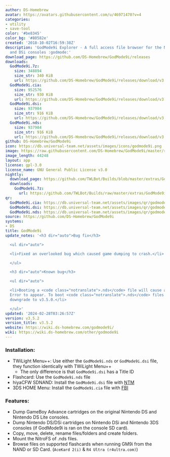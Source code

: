 ```yaml
---
author: DS-Homebrew
avatar: https://avatars.githubusercontent.com/u/46971470?v=4
categories:
- utility
- save-tool
color: '#be8345'
color_bg: '#80582e'
created: '2018-10-02T16:59:38Z'
description: 'GodMode9i Explorer - A full access file browser for the Nintendo DS
  and DSi consoles :godmode:'
download_page: https://github.com/DS-Homebrew/GodMode9i/releases
downloads:
  GodMode9i.7z:
    size: 348894
    size_str: 340 KiB
    url: https://github.com/DS-Homebrew/GodMode9i/releases/download/v3.5.2/GodMode9i.7z
  GodMode9i.cia:
    size: 952576
    size_str: 930 KiB
    url: https://github.com/DS-Homebrew/GodMode9i/releases/download/v3.5.2/GodMode9i.cia
  GodMode9i.dsi:
    size: 937984
    size_str: 916 KiB
    url: https://github.com/DS-Homebrew/GodMode9i/releases/download/v3.5.2/GodMode9i.dsi
  GodMode9i.nds:
    size: 937984
    size_str: 916 KiB
    url: https://github.com/DS-Homebrew/GodMode9i/releases/download/v3.5.2/GodMode9i.nds
github: DS-Homebrew/GodMode9i
icon: https://db.universal-team.net/assets/images/icons/godmode9i.png
image: https://raw.githubusercontent.com/DS-Homebrew/GodMode9i/master/resources/logo2.png
image_length: 44248
layout: app
license: gpl-3.0
license_name: GNU General Public License v3.0
nightly:
  download_page: https://github.com/TWLBot/Builds/blob/master/extras/GodMode9i.7z
  downloads:
    GodMode9i.7z:
      url: https://github.com/TWLBot/Builds/raw/master/extras/GodMode9i.7z
qr:
  GodMode9i.cia: https://db.universal-team.net/assets/images/qr/godmode9i-cia.png
  GodMode9i.dsi: https://db.universal-team.net/assets/images/qr/godmode9i-dsi.png
  GodMode9i.nds: https://db.universal-team.net/assets/images/qr/godmode9i-nds.png
source: https://github.com/DS-Homebrew/GodMode9i
systems:
- DS
title: GodMode9i
update_notes: '<h3 dir="auto">Bug fix</h3>

  <ul dir="auto">

  <li>Fixed an overlooked bug which caused game dumping to crash.</li>

  </ul>

  <h3 dir="auto">Known bug</h3>

  <ul dir="auto">

  <li>Booting a <code class="notranslate">.nds</code> file will cause a Guru Meditation
  Error to appear. To boot <code class="notranslate">.nds</code> files again, please
  downgrade to v3.5.0.</li>

  </ul>'
updated: '2024-02-28T03:26:57Z'
version: v3.5.2
version_title: v3.5.2
website: https://wiki.ds-homebrew.com/godmode9i/
wiki: https://wiki.ds-homebrew.com/other/godmode9i
---
```

### Installation:
- TWiLight Menu++: Use either the `GodMode9i.nds` or `GodMode9i.dsi` file, they function identically with TWiLight Menu++
   - The only difference is that `GodMode9i.dsi` has a Title ID
- Flashcard: Use the `GodMode9i.nds` file
- hiyaCFW SDNAND: Install the `GodMode9i.dsi` file with [NTM](/ds/NTM)
- 3DS HOME Menu: Install the `GodMode9i.cia` file with [FBI](/3ds/fbi)

### Features:
- Dump GameBoy Advance cartridges on the original Nintendo DS and Nintendo DS Lite consoles.
- Dump Nintendo DS/DSi cartridges on Nintendo DSi and Nintendo 3DS consoles (if GodMode9i is ran on the console SD card).
- Copy, move, delete, rename files/folders and create folders.
- Mount the NitroFS of .nds files.
- Browse files on supported flashcards when running GM9i from the NAND or SD Card. (`AceKard 2(i)` & `R4 Ultra (r4ultra.com)`)